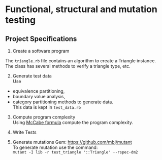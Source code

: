 # Functional, structural and mutation testing #

## Project Specifications ##

1. Create a software program  

The ```triangle.rb``` file contains an algorithm to create a Triangle instance.  
The class has several methods to verify a triangle type, etc.

2. Generate test data  
Use   
* equivalence partitioning,   
* boundary value analysis,   
* category partitioning methods to generate data.  
This data is kept in ```test_data.rb```


3. Compute program complexity  
Using [McCabe formula](http://en.wikipedia.org/wiki/Cyclomatic_complexity) compute the program complexity.

4. Write Tests

5. Generate mutations
Gem: https://github.com/mbj/mutant  
To generate mutation use the command:  
```mutant -I lib -r test_triangle '::Triangle' --rspec-dm2```
